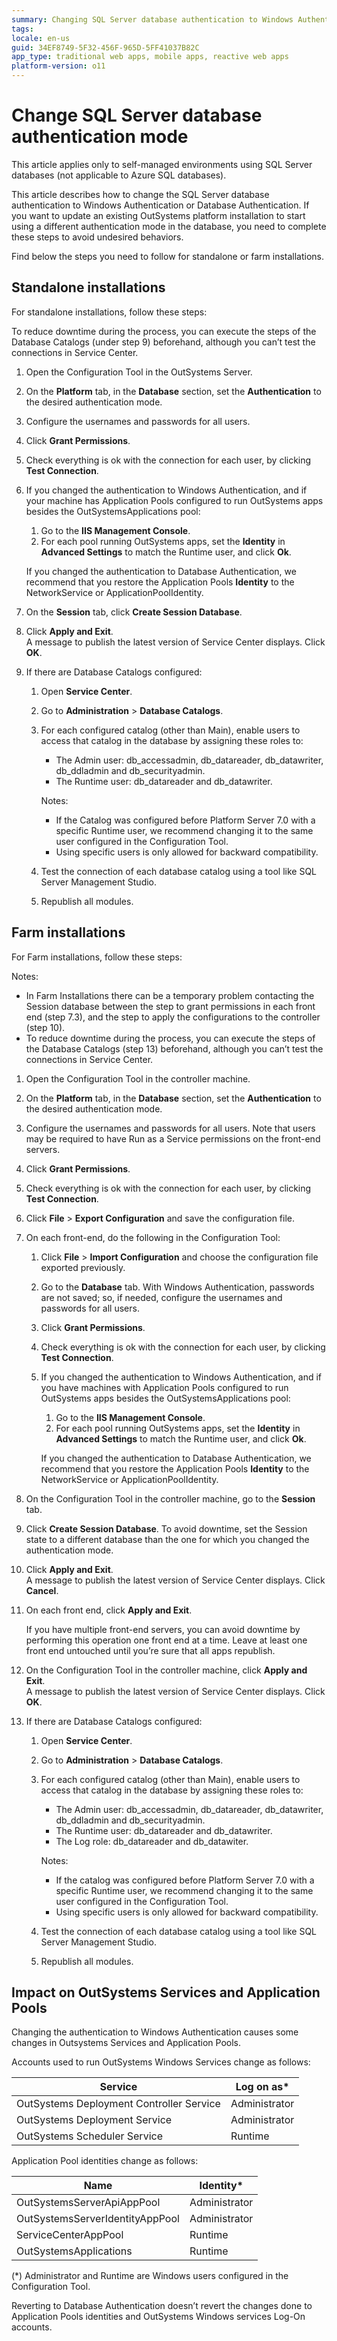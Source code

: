 ```yaml
---
summary: Changing SQL Server database authentication to Windows Authentication or Database Authentication.
tags:
locale: en-us
guid: 34EF8749-5F32-456F-965D-5FF41037B82C
app_type: traditional web apps, mobile apps, reactive web apps
platform-version: o11
---
```


# Change SQL Server database authentication mode 

<div class="info" markdown="1">

This article applies only to self-managed environments using SQL Server databases (not applicable to Azure SQL databases).

</div>

This article describes how to change the SQL Server database authentication to Windows Authentication or Database Authentication. If you want to update an existing OutSystems platform installation to start using a different authentication mode in the database, you need to complete these steps to avoid undesired behaviors.  

Find below the steps you need to follow for standalone or farm installations.

## Standalone installations

For standalone installations, follow these steps:

<div class="info" markdown="1">

To reduce downtime during the process, you can execute the steps of the Database Catalogs (under step 9) beforehand, although you can’t test the connections in Service Center.

</div>

1. Open the Configuration Tool in the OutSystems Server.

1. On the **Platform** tab, in the **Database** section, set the **Authentication** to the desired authentication mode.

1. Configure the usernames and passwords for all users.

1. Click **Grant Permissions**.

1. Check everything is ok with the connection for each user, by clicking **Test Connection**.

1. If you changed the authentication to Windows Authentication, and if your machine has Application Pools configured to run OutSystems apps besides the OutSystemsApplications pool:  
    1. Go to the **IIS Management Console**.
    1. For each pool running OutSystems apps, set the **Identity** in **Advanced Settings** to match the Runtime user, and click **Ok**.

    If you changed the authentication to Database Authentication, we recommend that you restore the Application Pools **Identity** to the NetworkService or ApplicationPoolIdentity.

1. On the **Session** tab, click **Create Session Database**. 

1. Click **Apply and Exit**.  
A message to publish the latest version of Service Center displays. Click **OK**.

1. If there are Database Catalogs configured:
    1. Open **Service Center**.
    1. Go to **Administration** > **Database Catalogs**.
    1. For each configured catalog (other than Main), enable users to access that catalog in the database by assigning these roles to:  
        * The Admin user: db_accessadmin, db_datareader, db_datawriter, db_ddladmin and db_securityadmin.
        * The Runtime user: db_datareader and db_datawriter.

        <div class="info" markdown="1">

        Notes:   
        <ul>
        <li> If the Catalog was configured before Platform Server 7.0 with a specific Runtime user, we recommend changing it to the same user configured in the Configuration Tool. </li>
        <li> Using specific users is only allowed for backward compatibility. </li>
        </ul>
        
        </div>

    1. Test the connection of each database catalog using a tool like SQL Server Management Studio.
    1. Republish all modules.

## Farm installations

For Farm installations, follow these steps:

<div class="info" markdown="1">

Notes:
<ul>
<li>In Farm Installations there can be a temporary problem contacting the Session database between the step to grant permissions in each front end (step 7.3), and the step to apply the configurations to the controller (step 10).</li>
<li>To reduce downtime during the process, you can execute the steps of the Database Catalogs (step 13) beforehand, although you can’t test the connections in Service Center.</li>
</ul>

</div>

1. Open the Configuration Tool in the controller machine.

1. On the **Platform** tab, in the **Database** section, set the **Authentication** to the desired authentication mode.

1. Configure the usernames and passwords for all users. Note that users may be required to have Run as a Service permissions on the front-end servers.

1. Click **Grant Permissions**.

1. Check everything is ok with the connection for each user, by clicking **Test Connection**.

1. Click **File** > **Export Configuration** and save the configuration file.

1. On each front-end, do the following in the Configuration Tool:
    1. Click **File** > **Import Configuration** and choose the configuration file exported previously.
    1. Go to the **Database** tab. With Windows Authentication, passwords are not saved; so, if needed, configure the usernames and passwords for all users.
    1. Click **Grant Permissions**.
    1. Check everything is ok with the connection for each user, by clicking **Test Connection**.
    1. If you changed the authentication to Windows Authentication, and if you have machines with Application Pools configured to run OutSystems apps besides the OutSystemsApplications pool:  
        1. Go to the **IIS Management Console**.
        1. For each pool running OutSystems apps, set the **Identity** in **Advanced Settings** to match the Runtime user, and click **Ok**.  
          
        If you changed the authentication to Database Authentication, we recommend that you restore the Application Pools **Identity** to the NetworkService or ApplicationPoolIdentity.

1. On the Configuration Tool in the controller machine, go to the **Session** tab.

1. Click **Create Session Database**. To avoid downtime, set the Session state to a different database than the one for which you changed the authentication mode.

1. Click **Apply and Exit**.  
A message to publish the latest version of Service Center displays. Click **Cancel**.

1. On each front end, click **Apply and Exit**.

    <div class="info" markdown="1">

    If you have multiple front-end servers, you can avoid downtime by performing this operation one front end at a time. Leave at least one front end untouched until you’re sure that all apps republish.

    </div>

1. On the Configuration Tool in the controller machine, click **Apply and Exit**.  
A message to publish the latest version of Service Center displays. Click **OK**.

1. If there are Database Catalogs configured:
    1. Open **Service Center**.
    1. Go to **Administration** > **Database Catalogs**.
    1. For each configured catalog (other than Main), enable users to access that catalog in the database by assigning these roles to:  
        * The Admin user: db_accessadmin, db_datareader, db_datawriter, db_ddladmin and db_securityadmin.
        * The Runtime user: db_datareader and db_datawriter.
        * The Log role: db_datareader and db_datawiter.

        <div class="info" markdown="1">

        Notes:   
        <ul>
        <li> If the catalog was configured before Platform Server 7.0 with a specific Runtime user, we recommend changing it to the same user configured in the Configuration Tool. </li>
        <li> Using specific users is only allowed for backward compatibility. </li>
        </ul>

        </div>

    1. Test the connection of each database catalog using a tool like SQL Server Management Studio.
    1. Republish all modules.


## Impact on OutSystems Services and Application Pools

Changing  the authentication to Windows Authentication causes some changes in Outsystems Services and Application Pools.  

Accounts used to run OutSystems Windows Services change as follows:

| Service                                  | Log on as*    |
|------------------------------------------|---------------|
| OutSystems Deployment Controller Service | Administrator |
| OutSystems Deployment Service            | Administrator |
| OutSystems Scheduler Service             | Runtime       |

Application Pool identities change as follows:

| Name                            | Identity*     |
|---------------------------------|---------------|
| OutSystemsServerApiAppPool      | Administrator |
| OutSystemsServerIdentityAppPool | Administrator |
| ServiceCenterAppPool            | Runtime       |
| OutSystemsApplications          | Runtime       |

(*) Administrator and Runtime are Windows users configured in the Configuration Tool.

<div class="info" markdown="1">

Reverting to Database Authentication doesn’t revert the changes done to Application Pools identities and OutSystems Windows services Log-On accounts.

</div>


